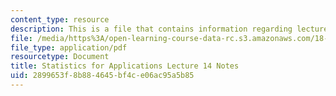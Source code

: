 ```yaml
---
content_type: resource
description: This is a file that contains information regarding lecture 14 notes.
file: /media/https%3A/open-learning-course-data-rc.s3.amazonaws.com/18-443-statistics-for-applications-spring-2015/2899653f8b884645bf4ce06ac95a5b85_MIT18_443S15_LEC14.pdf
file_type: application/pdf
resourcetype: Document
title: Statistics for Applications Lecture 14 Notes
uid: 2899653f-8b88-4645-bf4c-e06ac95a5b85
---
```

